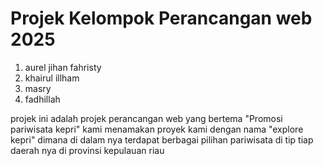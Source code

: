 # Projek Kelompok Perancangan web 2025

1. aurel jihan fahristy
2. khairul illham
3. masry
4. fadhillah

projek ini adalah projek perancangan web yang bertema "Promosi pariwisata kepri"
kami menamakan proyek kami dengan nama "explore kepri" dimana di dalam nya terdapat 
berbagai pilihan pariwisata di tip tiap daerah nya di provinsi kepulauan riau
